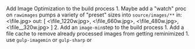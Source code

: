 Add Image Optimization to the build process
    1. Maybe add a "watch" proc on `rawimages` pumps a variety of "preset" sizes into `source/images/**`
        in: <\file.jpg> out: [ <\file_1220w.jpg>, <\file_660w.jpg>, <\file_480w.jpg>, <\file__320w.jpg> ]
    2. Add an `image-min`step to the build process
        1. Add a file cache to remove already processed images from getting reminimized
        1. use `gulp-imagemin` or `gulp-sharp` or 
